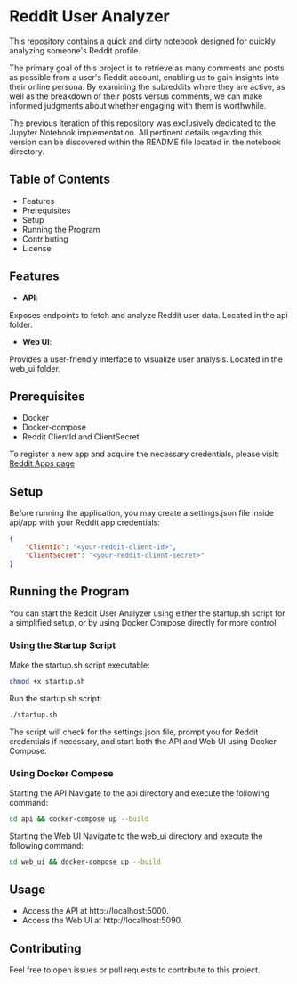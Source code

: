 # Reddit User Analyzer
This repository contains a quick and dirty notebook designed for quickly analyzing someone's Reddit profile.

The primary goal of this project is to retrieve as many comments and posts as possible from a user's Reddit account, enabling us to gain insights into their online persona. By examining the subreddits where they are active, as well as the breakdown of their posts versus comments, we can make informed judgments about whether engaging with them is worthwhile.

The previous iteration of this repository was exclusively dedicated to the Jupyter Notebook implementation. All pertinent details regarding this version can be discovered within the README file located in the notebook directory.

## Table of Contents
* Features
* Prerequisites
* Setup
* Running the Program
* Contributing
* License

## Features
* **API**:

Exposes endpoints to fetch and analyze Reddit user data.
Located in the api folder.
* **Web UI**:

Provides a user-friendly interface to visualize user analysis.
Located in the web_ui folder.

## Prerequisites
* Docker
* Docker-compose
* Reddit ClientId and ClientSecret

To register a new app and acquire the necessary credentials, please visit: [Reddit Apps page](https://www.reddit.com/prefs/apps)

## Setup
Before running the application, you may create a settings.json file inside api/app with your Reddit app credentials:

```json
{
    "ClientId": "<your-reddit-client-id>",
    "ClientSecret": "<your-reddit-client-secret>"
}
```

## Running the Program
You can start the Reddit User Analyzer using either the startup.sh script for a simplified setup, or by using Docker Compose directly for more control.

### Using the Startup Script
Make the startup.sh script executable:
```bash
chmod +x startup.sh
```
Run the startup.sh script:
```bash
./startup.sh
```
The script will check for the settings.json file, prompt you for Reddit credentials if necessary, and start both the API and Web UI using Docker Compose.

### Using Docker Compose
Starting the API
Navigate to the api directory and execute the following command:

```bash
cd api && docker-compose up --build
```
Starting the Web UI
Navigate to the web_ui directory and execute the following command:

```bash
cd web_ui && docker-compose up --build
```

## Usage
* Access the API at http://localhost:5000.
* Access the Web UI at http://localhost:5090.

## Contributing
Feel free to open issues or pull requests to contribute to this project.
